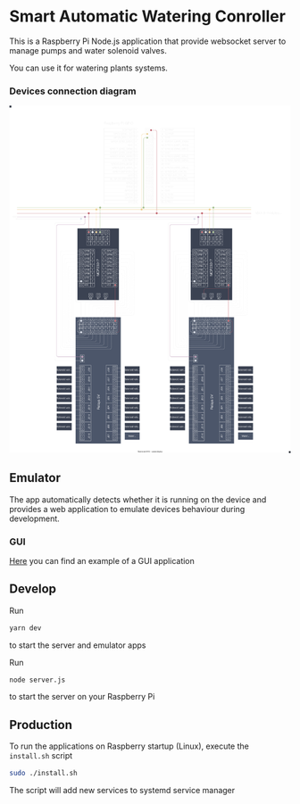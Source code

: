 # Smart Automatic Watering Conroller

This is a Raspberry Pi Node.js application that provide websocket server to manage pumps and water solenoid valves.

You can use it for watering plants systems.

### Devices connection diagram

![Devices connection diagram](https://raw.githubusercontent.com/pistom/sawc-embedded-controller/main/emulator/images/diagram.svg)

## Emulator
The app automatically detects whether it is running on the device and provides a web application to emulate devices behaviour during development.

### GUI

[Here](https://github.com/pistom/sawc-embedded-app) you can find an example of a GUI application

## Develop

Run
```bash
yarn dev
```
to start the server and emulator apps

Run
```bash
node server.js
```
to start the server on your Raspberry Pi 

## Production

To run the applications on Raspberry startup (Linux), execute the `install.sh` script
```bash
sudo ./install.sh
```
The script will add new services to systemd service manager